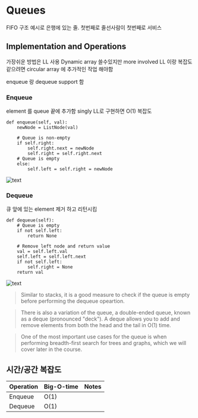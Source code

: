 # Queues

FIFO 구조
예시로 은행에 있는 줄. 첫번째로 줄선사람이 첫번째로 서비스

## Implementation and Operations
가장쉬운 방법은 LL 사용 
Dynamic array 쓸수있지만 more involved
LL 이랑 복잡도 같으려면 circular array 에 추가적인 작업 해야함

enqueue 랑 dequeue support 함


### Enqueue
element 를 queue 끝에 추가함 singly LL로 구현하면 O(1) 복잡도

```
def enqueue(self, val):
    newNode = ListNode(val)

    # Queue is non-empty
    if self.right:
        self.right.next = newNode
        self.right = self.right.next
    # Queue is empty
    else:
        self.left = self.right = newNode
```
![text](https://imagedelivery.net/CLfkmk9Wzy8_9HRyug4EVA/3c1a4770-61d3-454d-8e48-18e6d8a70800/sharpen=1)

### Dequeue
큐 앞에 있는 element 제거 하고 리턴시킴

```
def dequeue(self):
    # Queue is empty
    if not self.left:
        return None
    
    # Remove left node and return value
    val = self.left.val
    self.left = self.left.next
    if not self.left:
        self.right = None
    return val
```
![text](https://imagedelivery.net/CLfkmk9Wzy8_9HRyug4EVA/856f3974-9e69-4783-8186-467c0b25b300/sharpen=1)

> Similar to stacks, it is a good measure to check if the queue is empty before performing the dequeue opeartion.

> There is also a variation of the queue, a double-ended queue, known as a deque (pronounced "deck"). A deque allows you to add and remove elements from both the head and the tail in O(1) time.

> One of the most important use cases for the queue is when performing breadth-first search for trees and graphs, which we will cover later in the course.


## 시간/공간 복잡도

Operation| Big-O-time | Notes
---|---|---
Enqueue| O(1)
Dequeue| O(1)